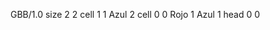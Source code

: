 <gs-board without-header> GBB/1.0
size 2 2
cell 1 1 Azul 2 
cell 0 0 Rojo 1 Azul 1 
head 0 0 </gs-board>